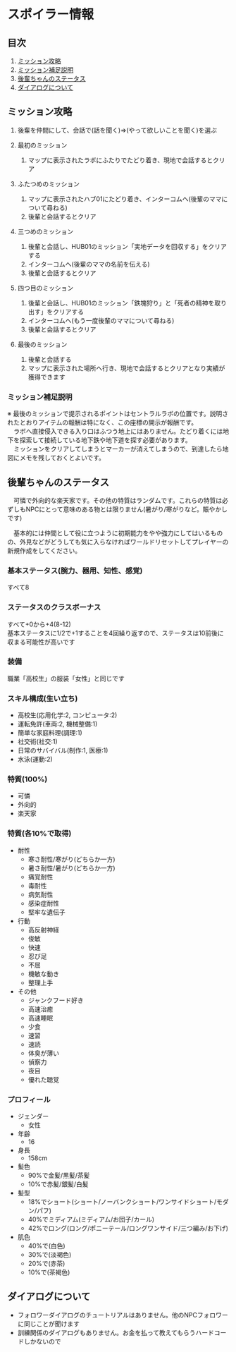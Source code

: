 # スポイラー情報
## 目次
1. [ミッション攻略](#ミッション攻略)
1. [ミッション補足説明](#ミッション補足説明)
1. [後輩ちゃんのステータス](#後輩ちゃんのステータス)
1. [ダイアログについて](#ダイアログについて)

## ミッション攻略
 1. 後輩を仲間にして、会話で(話を聞く)⇒(やって欲しいことを聞く)を選ぶ
 1. 最初のミッション
	1. マップに表示されたラボにふたりでたどり着き、現地で会話するとクリア
	  
 1. ふたつめのミッション
	1. マップに表示されたハブ01にたどり着き、インターコムへ(後輩のママについて尋ねる)
	1. 後輩と会話するとクリア
	
 1. 三つめのミッション
	1. 後輩と会話し、HUB01のミッション「実地データを回収する」をクリアする
	1. インターコムへ(後輩のママの名前を伝える)
	1. 後輩と会話するとクリア
	
 1. 四つ目のミッション
	1. 後輩と会話し、HUB01のミッション「鉄塊狩り」と「死者の精神を取り出す」をクリアする
	1. インターコムへ(もう一度後輩のママについて尋ねる)
	1. 後輩と会話するとクリア
	
 1. 最後のミッション
	1. 後輩と会話する
	1. マップに表示された場所へ行き、現地で会話するとクリアとなり実績が獲得できます
	
### ミッション補足説明
※ 最後のミッションで提示されるポイントはセントラルラボの位置です。説明されたとおりアイテムの報酬は特になく、この座標の開示が報酬です。<br/>
　ラボへ直接侵入できる入り口はふつう地上にはありません。たどり着くには地下を探索して接続している地下鉄や地下道を探す必要があります。<br/>
　ミッションをクリアしてしまうとマーカーが消えてしまうので、到達したら地図にメモを残しておくとよいです。
　
## 後輩ちゃんのステータス
　可憐で外向的な楽天家です。その他の特質はランダムです。これらの特質は必ずしもNPCにとって意味のある物とは限りません(暑がり/寒がりなど。賑やかしです)

　基本的には仲間として役に立つように初期能力をやや強力にしてはいるものの、外見などがどうしても気に入らなければワールドリセットしてプレイヤーの新規作成をしてください。

### 基本ステータス(腕力、器用、知性、感覚)
すべて8

### ステータスのクラスボーナス
 すべて+0から+4(8-12)<br/>
 基本ステータスに1/2で+1することを4回繰り返すので、ステータスは10前後に収まる可能性が高いです<br/>

### 装備
職業「高校生」の服装「女性」と同じです

### スキル構成(生い立ち) 
  - 高校生(応用化学:2, コンピュータ:2)
  - 運転免許(車両:2, 機械整備:1)
  - 簡単な家庭料理(調理:1)
  - 社交術(社交:1)
  - 日常のサバイバル(制作:1, 医療:1)
  - 水泳(運動:2)

### 特質(100%)
  - 可憐
  - 外向的
  - 楽天家

### 特質(各10%で取得)
- 耐性
  - 寒さ耐性/寒がり(どちらか一方)
  - 暑さ耐性/暑がり(どちらか一方)
  - 痛覚耐性
  - 毒耐性
  - 病気耐性
  - 感染症耐性
  - 堅牢な遺伝子
- 行動
  - 高反射神経
  - 俊敏
  - 快速
  - 忍び足
  - 不屈
  - 機敏な動き
  - 整理上手
- その他
  - ジャンクフード好き
  - 高速治癒
  - 高速睡眠
  - 少食
  - 速習
  - 速読
  - 体臭が薄い
  - 偵察力
  - 夜目
  - 優れた聴覚

### プロフィール
- ジェンダー
  - 女性
- 年齢
  - 16
- 身長
  - 158cm
- 髪色
  - 90%で金髪/黒髪/茶髪
  - 10%で赤髪/銀髪/白髪
- 髪型
  - 18%でショート(ショート/ノーバンクショート/ワンサイドショート/モダン/パフ)
  - 40%でミディアム(ミディアム/お団子/カール)
  - 42%でロング(ロング/ポニーテール/ロングワンサイド/三つ編み/お下げ)
- 肌色
  - 40%で(白色)
  - 30%で(淡褐色)
  - 20%で(赤茶)
  - 10%で(茶褐色)

## ダイアログについて
- フォロワーダイアログのチュートリアルはありません。他のNPCフォロワーに同じことが聞けます
- 訓練関係のダイアログもありません。お金を払って教えてもらうハードコードしかないので